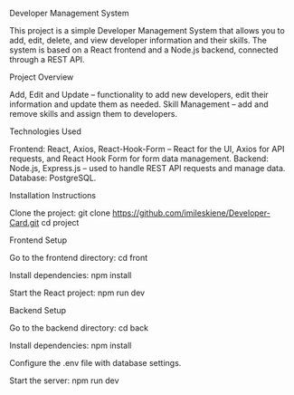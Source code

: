 Developer Management System


This project is a simple Developer Management System that allows you to add, edit, delete, and view developer information and their skills. The system is based on a React frontend and a Node.js backend, connected through a REST API.

Project Overview

Add, Edit and Update – functionality to add new developers, edit their information and update them as needed.
Skill Management – add and remove skills and assign them to developers.


Technologies Used

Frontend: React, Axios, React-Hook-Form – React for the UI, Axios for API requests, and React Hook Form for form data management.
Backend: Node.js, Express.js – used to handle REST API requests and manage data.
Database: PostgreSQL.

Installation Instructions

Clone the project:
git clone https://github.com/imileskiene/Developer-Card.git
cd project

Frontend Setup

Go to the frontend directory:
cd front

Install dependencies:
npm install

Start the React project:
npm run dev

Backend Setup

Go to the backend directory:
cd back

Install dependencies:
npm install

Configure the .env file with database settings.

Start the server:
npm run dev
